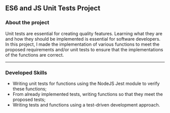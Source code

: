 ## ES6 and JS Unit Tests Project

### About the project
Unit tests are essential for creating quality features. Learning what they are and how they should be implemented is essential for software developers.
In this project, I made the implementation of various functions to meet the proposed requirements and/or unit tests to ensure that the implementations of the functions are correct.

---

### Developed Skills

- Writing unit tests for functions using the NodeJS Jest module to verify these functions;
- From already implemented tests, writing functions so that they meet the proposed tests;
- Writing tests and functions using a test-driven development approach.
